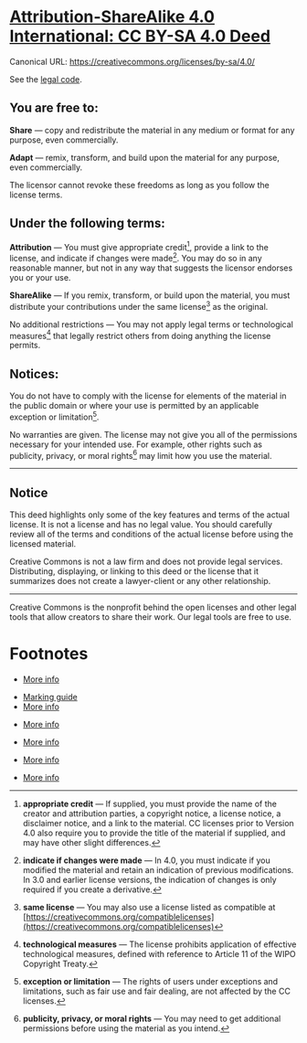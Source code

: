 # [Attribution-ShareAlike 4.0 International: CC BY-SA 4.0 Deed](https://creativecommons.org/licenses/by-sa/4.0/legalcode.en)

Canonical URL: https://creativecommons.org/licenses/by-sa/4.0/

See the [legal code](https://creativecommons.org/licenses/by-sa/4.0/legalcode.en).

## You are free to:

**Share** — copy and redistribute the material in any medium or format for any purpose, even commercially.

**Adapt** — remix, transform, and build upon the material for any purpose, even commercially.

The licensor cannot revoke these freedoms as long as you follow the license terms.

## Under the following terms:

**Attribution** — You must give appropriate credit[^appropriate], provide a link to the license, and indicate if changes were made[^changes]. You may do so in any reasonable manner, but not in any way that suggests the licensor endorses you or your use.

**ShareAlike** — If you remix, transform, or build upon the material, you must distribute your contributions under the same license[^license] as the original.

No additional restrictions — You may not apply legal terms or technological measures[^technology] that legally restrict others from doing anything the license permits.

## Notices:

You do not have to comply with the license for elements of the material in the public domain or where your use is permitted by an applicable exception or limitation[^exception].

No warranties are given. The license may not give you all of the permissions necessary for your intended use. For example, other rights such as publicity, privacy, or moral rights[^moral] may limit how you use the material.

---

## Notice

This deed highlights only some of the key features and terms of the actual license. It is not a license and has no legal value. You should carefully review all of the terms and conditions of the actual license before using the licensed material.

Creative Commons is not a law firm and does not provide legal services. Distributing, displaying, or linking to this deed or the license that it summarizes does not create a lawyer-client or any other relationship.

---

Creative Commons is the nonprofit behind the open licenses and other legal tools that allow creators to share their work. Our legal tools are free to use.

# Footnotes

 [^appropriate]: **appropriate credit** — If supplied, you must provide the name of the creator and attribution parties, a copyright notice, a license notice, a disclaimer notice, and a link to the material. CC licenses prior to Version 4.0 also require you to provide the title of the material if supplied, and may have other slight differences.

* [More info](https://wiki.creativecommons.org/License_Versions#Detailed_attribution_comparison_chart)

 [^changes]: **indicate if changes were made** — In 4.0, you must indicate if you modified the material and retain an indication of previous modifications. In 3.0 and earlier license versions, the indication of changes is only required if you create a derivative.

* [Marking guide](https://wiki.creativecommons.org/Best_practices_for_attribution#This_is_a_good_attribution_for_material_you_modified_slightly)
* [More info](https://wiki.creativecommons.org/License_Versions#Modifications_and_adaptations_must_be_marked_as_such)

 [^license]: **same license** — You may also use a license listed as compatible at [https://creativecommons.org/compatiblelicenses](https://creativecommons.org/compatiblelicenses)

* [More info](https://creativecommons.org/faq/#if-i-derive-or-adapt-material-offered-under-a-creative-commons-license-which-cc-licenses-can-i-use)

[^technology]: **technological measures** — The license prohibits application of effective technological measures, defined with reference to Article 11 of the WIPO Copyright Treaty.

* [More info](https://wiki.creativecommons.org/License_Versions#Application_of_effective_technological_measures_by_users_of_CC-licensed_works_prohibited)

[^exception]: **exception or limitation** — The rights of users under exceptions and limitations, such as fair use and fair dealing, are not affected by the CC licenses.

* [More info](https://wiki.creativecommons.org/Frequently_Asked_Questions#Do_Creative_Commons_licenses_affect_exceptions_and_limitations_to_copyright.2C_such_as_fair_dealing_and_fair_use.3F)

 [^moral]: **publicity, privacy, or moral rights** — You may need to get additional permissions before using the material as you intend.

* [More info](https://wiki.creativecommons.org/Considerations_for_licensors_and_licensees)
